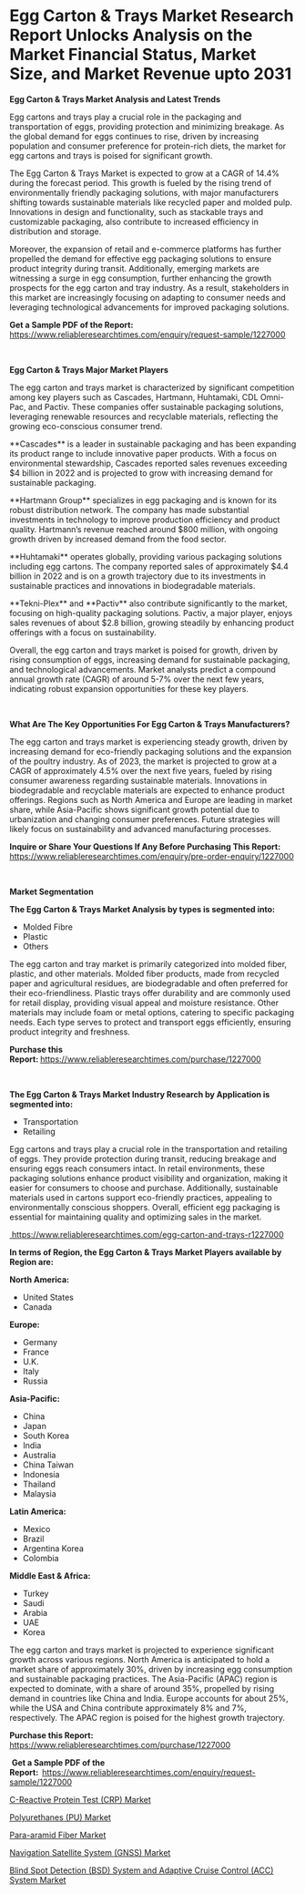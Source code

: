 <p><h1>Egg Carton & Trays Market Research Report Unlocks Analysis on the Market Financial Status, Market Size, and Market Revenue upto 2031</h1></p><p><strong>Egg Carton & Trays Market Analysis and Latest Trends</strong></p>
<p><p>Egg cartons and trays play a crucial role in the packaging and transportation of eggs, providing protection and minimizing breakage. As the global demand for eggs continues to rise, driven by increasing population and consumer preference for protein-rich diets, the market for egg cartons and trays is poised for significant growth.</p><p>The Egg Carton & Trays Market is expected to grow at a CAGR of 14.4% during the forecast period. This growth is fueled by the rising trend of environmentally friendly packaging solutions, with major manufacturers shifting towards sustainable materials like recycled paper and molded pulp. Innovations in design and functionality, such as stackable trays and customizable packaging, also contribute to increased efficiency in distribution and storage.</p><p>Moreover, the expansion of retail and e-commerce platforms has further propelled the demand for effective egg packaging solutions to ensure product integrity during transit. Additionally, emerging markets are witnessing a surge in egg consumption, further enhancing the growth prospects for the egg carton and tray industry. As a result, stakeholders in this market are increasingly focusing on adapting to consumer needs and leveraging technological advancements for improved packaging solutions.</p></p>
<p><strong>Get a Sample PDF of the Report:&nbsp;</strong> <a href="https://www.reliableresearchtimes.com/enquiry/request-sample/1227000?utm_campaign=1454&utm_medium=2&utm_source=Github&utm_content=ia&utm_term=14102024&utm_id=egg-carton-trays">https://www.reliableresearchtimes.com/enquiry/request-sample/1227000</a></p>
<p>&nbsp;</p>
<p><strong>Egg Carton & Trays Major Market Players</strong></p>
<p><p>The egg carton and trays market is characterized by significant competition among key players such as Cascades, Hartmann, Huhtamaki, CDL Omni-Pac, and Pactiv. These companies offer sustainable packaging solutions, leveraging renewable resources and recyclable materials, reflecting the growing eco-conscious consumer trend.</p><p>**Cascades** is a leader in sustainable packaging and has been expanding its product range to include innovative paper products. With a focus on environmental stewardship, Cascades reported sales revenues exceeding $4 billion in 2022 and is projected to grow with increasing demand for sustainable packaging.</p><p>**Hartmann Group** specializes in egg packaging and is known for its robust distribution network. The company has made substantial investments in technology to improve production efficiency and product quality. Hartmann’s revenue reached around $800 million, with ongoing growth driven by increased demand from the food sector.</p><p>**Huhtamaki** operates globally, providing various packaging solutions including egg cartons. The company reported sales of approximately $4.4 billion in 2022 and is on a growth trajectory due to its investments in sustainable practices and innovations in biodegradable materials.</p><p>**Tekni-Plex** and **Pactiv** also contribute significantly to the market, focusing on high-quality packaging solutions. Pactiv, a major player, enjoys sales revenues of about $2.8 billion, growing steadily by enhancing product offerings with a focus on sustainability.</p><p>Overall, the egg carton and trays market is poised for growth, driven by rising consumption of eggs, increasing demand for sustainable packaging, and technological advancements. Market analysts predict a compound annual growth rate (CAGR) of around 5-7% over the next few years, indicating robust expansion opportunities for these key players.</p></p>
<p>&nbsp;</p>
<p><strong>What Are The Key Opportunities For Egg Carton & Trays Manufacturers?</strong></p>
<p><p>The egg carton and trays market is experiencing steady growth, driven by increasing demand for eco-friendly packaging solutions and the expansion of the poultry industry. As of 2023, the market is projected to grow at a CAGR of approximately 4.5% over the next five years, fueled by rising consumer awareness regarding sustainable materials. Innovations in biodegradable and recyclable materials are expected to enhance product offerings. Regions such as North America and Europe are leading in market share, while Asia-Pacific shows significant growth potential due to urbanization and changing consumer preferences. Future strategies will likely focus on sustainability and advanced manufacturing processes.</p></p>
<p><strong>Inquire or Share Your Questions If Any Before Purchasing This Report:</strong> <a href="https://www.reliableresearchtimes.com/enquiry/pre-order-enquiry/1227000?utm_campaign=1454&utm_medium=2&utm_source=Github&utm_content=ia&utm_term=14102024&utm_id=egg-carton-trays">https://www.reliableresearchtimes.com/enquiry/pre-order-enquiry/1227000</a></p>
<p>&nbsp;</p>
<p><strong>Market Segmentation</strong></p>
<p><strong>The Egg Carton & Trays Market Analysis by types is segmented into:</strong></p>
<p><ul><li>Molded Fibre</li><li>Plastic</li><li>Others</li></ul></p>
<p><p>The egg carton and tray market is primarily categorized into molded fiber, plastic, and other materials. Molded fiber products, made from recycled paper and agricultural residues, are biodegradable and often preferred for their eco-friendliness. Plastic trays offer durability and are commonly used for retail display, providing visual appeal and moisture resistance. Other materials may include foam or metal options, catering to specific packaging needs. Each type serves to protect and transport eggs efficiently, ensuring product integrity and freshness.</p></p>
<p><strong>Purchase this Report:&nbsp;</strong><a href="https://www.reliableresearchtimes.com/purchase/1227000?utm_campaign=1454&utm_medium=2&utm_source=Github&utm_content=ia&utm_term=14102024&utm_id=egg-carton-trays">https://www.reliableresearchtimes.com/purchase/1227000</a></p>
<p>&nbsp;</p>
<p><strong>The Egg Carton & Trays Market Industry Research by Application is segmented into:</strong></p>
<p><ul><li>Transportation</li><li>Retailing</li></ul></p>
<p><p>Egg cartons and trays play a crucial role in the transportation and retailing of eggs. They provide protection during transit, reducing breakage and ensuring eggs reach consumers intact. In retail environments, these packaging solutions enhance product visibility and organization, making it easier for consumers to choose and purchase. Additionally, sustainable materials used in cartons support eco-friendly practices, appealing to environmentally conscious shoppers. Overall, efficient egg packaging is essential for maintaining quality and optimizing sales in the market.</p></p>
<p><a href="https://www.reliableresearchtimes.com/egg-carton-and-trays-r1227000?utm_campaign=1454&utm_medium=2&utm_source=Github&utm_content=ia&utm_term=14102024&utm_id=egg-carton-trays">&nbsp;https://www.reliableresearchtimes.com/egg-carton-and-trays-r1227000</a></p>
<p><strong>In terms of Region, the Egg Carton & Trays Market Players available by Region are:</strong></p>
<p>
    <p> <strong> North America: </strong>
        <ul>
            <li>United States</li>
            <li>Canada</li>
        </ul>
        </p> 
    <p> <strong> Europe: </strong>
        <ul>
            <li>Germany</li>
            <li>France</li>
            <li>U.K.</li>
            <li>Italy</li>
            <li>Russia</li>
        </ul>
        </p> 
    <p> <strong> Asia-Pacific: </strong>
        <ul>
            <li>China</li>
            <li>Japan</li>
            <li>South Korea</li>
            <li>India</li>
            <li>Australia</li>
            <li>China Taiwan</li>
            <li>Indonesia</li>
            <li>Thailand</li>
            <li>Malaysia</li>
        </ul>
        </p> 
    <p> <strong> Latin America: </strong>
        <ul>
            <li>Mexico</li>
            <li>Brazil</li>
            <li>Argentina Korea</li>
            <li>Colombia</li>
        </ul>
        </p> 
    <p> <strong> Middle East & Africa: </strong>
        <ul>
            <li>Turkey</li>
            <li>Saudi</li>
            <li>Arabia</li>
            <li>UAE</li>
            <li>Korea</li>
        </ul>
    </p>
    </p>
<p><p>The egg carton and trays market is projected to experience significant growth across various regions. North America is anticipated to hold a market share of approximately 30%, driven by increasing egg consumption and sustainable packaging practices. The Asia-Pacific (APAC) region is expected to dominate, with a share of around 35%, propelled by rising demand in countries like China and India. Europe accounts for about 25%, while the USA and China contribute approximately 8% and 7%, respectively. The APAC region is poised for the highest growth trajectory.</p></p>
<p><strong>Purchase this Report: </strong><a href="https://www.reliableresearchtimes.com/purchase/1227000?utm_campaign=1454&utm_medium=2&utm_source=Github&utm_content=ia&utm_term=14102024&utm_id=egg-carton-trays">https://www.reliableresearchtimes.com/purchase/1227000</a></p>
<p>&nbsp;<strong>Get a Sample PDF of the Report:&nbsp;&nbsp;</strong><a href="https://www.reliableresearchtimes.com/enquiry/request-sample/1227000?utm_campaign=1454&utm_medium=2&utm_source=Github&utm_content=ia&utm_term=14102024&utm_id=egg-carton-trays">https://www.reliableresearchtimes.com/enquiry/request-sample/1227000</a></p>
<p><strong></strong></p>
<p><p><a href="https://www.linkedin.com/pulse/market-dynamics-future-trends-global-c-reactive-protein-test-hxtbc?trk=public_post_embed_feed-article-content&utm_campaign=1454&utm_medium=2&utm_source=Github&utm_content=ia&utm_term=14102024&utm_id=egg-carton-trays">C-Reactive Protein Test (CRP) Market</a></p><p><a href="https://www.linkedin.com/pulse/disruption-innovation-polyurethanes-pu-industry-market-analysis-missc?trk=public_post_embed_feed-article-content&utm_campaign=1454&utm_medium=2&utm_source=Github&utm_content=ia&utm_term=14102024&utm_id=egg-carton-trays">Polyurethanes (PU) Market</a></p><p><a href="https://www.linkedin.com/pulse/global-para-aramid-fiber-market-trends-analysis-future-growth-u1tpf?utm_campaign=1454&utm_medium=2&utm_source=Github&utm_content=ia&utm_term=14102024&utm_id=egg-carton-trays">Para-aramid Fiber Market</a></p><p><a href="https://www.linkedin.com/pulse/navigation-satellite-system-gnss-market-global-regional-analysis-jhyuf?utm_campaign=1454&utm_medium=2&utm_source=Github&utm_content=ia&utm_term=14102024&utm_id=egg-carton-trays">Navigation Satellite System (GNSS) Market</a></p><p><a href="https://www.linkedin.com/pulse/global-blind-spot-detection-bsd-system-adaptive-cruise-control-4kivc?trk=public_post_embed_feed-article-content&utm_campaign=1454&utm_medium=2&utm_source=Github&utm_content=ia&utm_term=14102024&utm_id=egg-carton-trays">Blind Spot Detection (BSD) System and Adaptive Cruise Control (ACC) System Market</a></p></p>